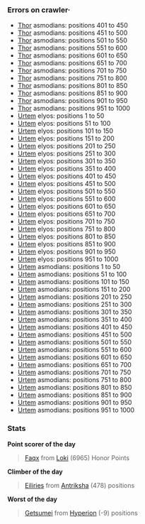### Errors on crawler·
- [Thor](/#/ranking/Thor) asmodians: positions 401 to 450
- [Thor](/#/ranking/Thor) asmodians: positions 451 to 500
- [Thor](/#/ranking/Thor) asmodians: positions 501 to 550
- [Thor](/#/ranking/Thor) asmodians: positions 551 to 600
- [Thor](/#/ranking/Thor) asmodians: positions 601 to 650
- [Thor](/#/ranking/Thor) asmodians: positions 651 to 700
- [Thor](/#/ranking/Thor) asmodians: positions 701 to 750
- [Thor](/#/ranking/Thor) asmodians: positions 751 to 800
- [Thor](/#/ranking/Thor) asmodians: positions 801 to 850
- [Thor](/#/ranking/Thor) asmodians: positions 851 to 900
- [Thor](/#/ranking/Thor) asmodians: positions 901 to 950
- [Thor](/#/ranking/Thor) asmodians: positions 951 to 1000
- [Urtem](/#/ranking/Urtem) elyos: positions 1 to 50
- [Urtem](/#/ranking/Urtem) elyos: positions 51 to 100
- [Urtem](/#/ranking/Urtem) elyos: positions 101 to 150
- [Urtem](/#/ranking/Urtem) elyos: positions 151 to 200
- [Urtem](/#/ranking/Urtem) elyos: positions 201 to 250
- [Urtem](/#/ranking/Urtem) elyos: positions 251 to 300
- [Urtem](/#/ranking/Urtem) elyos: positions 301 to 350
- [Urtem](/#/ranking/Urtem) elyos: positions 351 to 400
- [Urtem](/#/ranking/Urtem) elyos: positions 401 to 450
- [Urtem](/#/ranking/Urtem) elyos: positions 451 to 500
- [Urtem](/#/ranking/Urtem) elyos: positions 501 to 550
- [Urtem](/#/ranking/Urtem) elyos: positions 551 to 600
- [Urtem](/#/ranking/Urtem) elyos: positions 601 to 650
- [Urtem](/#/ranking/Urtem) elyos: positions 651 to 700
- [Urtem](/#/ranking/Urtem) elyos: positions 701 to 750
- [Urtem](/#/ranking/Urtem) elyos: positions 751 to 800
- [Urtem](/#/ranking/Urtem) elyos: positions 801 to 850
- [Urtem](/#/ranking/Urtem) elyos: positions 851 to 900
- [Urtem](/#/ranking/Urtem) elyos: positions 901 to 950
- [Urtem](/#/ranking/Urtem) elyos: positions 951 to 1000
- [Urtem](/#/ranking/Urtem) asmodians: positions 1 to 50
- [Urtem](/#/ranking/Urtem) asmodians: positions 51 to 100
- [Urtem](/#/ranking/Urtem) asmodians: positions 101 to 150
- [Urtem](/#/ranking/Urtem) asmodians: positions 151 to 200
- [Urtem](/#/ranking/Urtem) asmodians: positions 201 to 250
- [Urtem](/#/ranking/Urtem) asmodians: positions 251 to 300
- [Urtem](/#/ranking/Urtem) asmodians: positions 301 to 350
- [Urtem](/#/ranking/Urtem) asmodians: positions 351 to 400
- [Urtem](/#/ranking/Urtem) asmodians: positions 401 to 450
- [Urtem](/#/ranking/Urtem) asmodians: positions 451 to 500
- [Urtem](/#/ranking/Urtem) asmodians: positions 501 to 550
- [Urtem](/#/ranking/Urtem) asmodians: positions 551 to 600
- [Urtem](/#/ranking/Urtem) asmodians: positions 601 to 650
- [Urtem](/#/ranking/Urtem) asmodians: positions 651 to 700
- [Urtem](/#/ranking/Urtem) asmodians: positions 701 to 750
- [Urtem](/#/ranking/Urtem) asmodians: positions 751 to 800
- [Urtem](/#/ranking/Urtem) asmodians: positions 801 to 850
- [Urtem](/#/ranking/Urtem) asmodians: positions 851 to 900
- [Urtem](/#/ranking/Urtem) asmodians: positions 901 to 950
- [Urtem](/#/ranking/Urtem) asmodians: positions 951 to 1000


### Stats

**Point scorer of the day**
>[Faqx](/#/character/Loki/484337) from [Loki](/#/ranking/Loki)  (6965) Honor Points


**Climber of the day**
>[Eiliries](/#/character/Antriksha/304927) from [Antriksha](/#/ranking/Antriksha)  (478) positions


**Worst of the day**
>[Getsumei](/#/character/Hyperion/981187) from [Hyperion](/#/ranking/Hyperion)  (-9) positions


